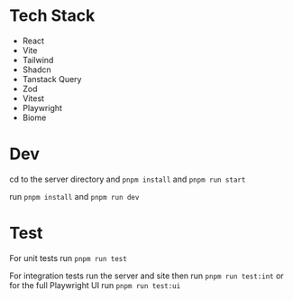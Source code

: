 # Tech Stack

- React
- Vite
- Tailwind
- Shadcn
- Tanstack Query
- Zod
- Vitest
- Playwright
- Biome

# Dev

cd to the server directory and `pnpm install` and `pnpm run start`

run `pnpm install` and `pnpm run dev`

# Test

For unit tests run `pnpm run test`

For integration tests run the server and site then run `pnpm run test:int` or
for the full Playwright UI run `pnpm run test:ui`


